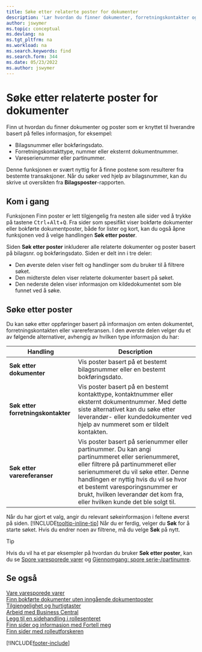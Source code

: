 ```yaml
---
title: Søke etter relaterte poster for dokumenter
description: 'Lær hvordan du finner dokumenter, forretningskontakter og vareposter som er knyttet til hverandre.'
author: jswymer
ms.topic: conceptual
ms.devlang: na
ms.tgt_pltfrm: na
ms.workload: na
ms.search.keywords: find
ms.search.form: 344
ms.date: 05/23/2022
ms.author: jswymer
---
```

# <a name="finding-related-entries-for-documents"></a>Søke etter relaterte poster for dokumenter

Finn ut hvordan du finner dokumenter og poster som er knyttet til hverandre basert på felles informasjon, for eksempel:

- Bilagsnummer eller bokføringsdato.
- Forretningskontakttype, nummer eller eksternt dokumentnummer.
- Vareserienummer eller partinummer.

Denne funksjonen er svært nyttig for å finne postene som resulterer fra bestemte transaksjoner. Når du søker ved hjelp av bilagsnummer, kan du skrive ut oversikten fra **Bilagsposter**-rapporten.

## <a name="get-started"></a>Kom i gang

Funksjonen Finn poster er lett tilgjengelig fra nesten alle sider ved å trykke på tastene <kbd>Ctrl</kbd>+<kbd>Alt</kbd>+<kbd>Q</kbd>. Fra sider som spesifikt viser bokførte dokumenter eller bokførte dokumentposter, både for lister og kort, kan du også åpne funksjonen ved å velge handlingen **Søk etter poster**.

Siden **Søk etter poster** inkluderer alle relaterte dokumenter og poster basert på bilagsnr. og bokføringsdato. Siden er delt inn i tre deler:

- Den øverste delen viser felt og handlinger som du bruker til å filtrere søket.
- Den midterste delen viser relaterte dokumenter basert på søket.
- Den nederste delen viser informasjon om kildedokumentet som ble funnet ved å søke.

## <a name="search-for-entries"></a>Søke etter poster

Du kan søke etter oppføringer basert på informasjon om enten dokumentet, forretningskontakten eller varereferansen. I den øverste delen velger du et av følgende alternativer, avhengig av hvilken type informasjon du har:

|Handling|Description|
|------|-----------|
| **Søk etter dokumenter** | Vis poster basert på et bestemt bilagsnummer eller en bestemt bokføringsdato. |
| **Søk etter forretningskontakter** | Vis poster basert på en bestemt kontakttype, kontaktnummer eller eksternt dokumentnummer. Med dette siste alternativet kan du søke etter leverandør- eller kundedokumenter ved hjelp av nummeret som er tildelt kontakten. |
| **Søk etter varereferanser** | Vis poster basert på serienummer eller partinummer. Du kan angi partinummeret eller serienummeret, eller filtrere på partinummeret eller serienummeret du vil søke etter. Denne handlingen er nyttig hvis du vil se hvor et bestemt varesporingsnummer er brukt, hvilken leverandør det kom fra, eller hvilken kunde det ble solgt til. |

Når du har gjort et valg, angir du relevant søkeinformasjon i feltene øverst på siden. [!INCLUDE[tooltip-inline-tip](includes/tooltip-inline-tip_md.md)] Når du er ferdig, velger du **Søk** for å starte søket. Hvis du endrer noen av filtrene, må du velge **Søk** på nytt.

> [!TIP]
> Hvis du vil ha et par eksempler på hvordan du bruker **Søk etter poster**, kan du se [Spore varesporede varer](inventory-how-to-trace-item-tracked-items.md) og [Gjennomgang: spore serie-/partinumre](walkthrough-tracing-serial-lot-numbers.md).

## <a name="see-also"></a>Se også

[Vare varesporede varer](inventory-how-to-trace-item-tracked-items.md)  
[Finn bokførte dokumenter uten inngående dokumentposter](across-how-find-posted-documents-without-income-document-records.md)  
[Tilgjengelighet og hurtigtaster](ui-accessibility.md)  
[Arbeid med Business Central](ui-work-product.md)  
[Legg til en sidehandling i rollesenteret](ui-bookmarks.md)  
[Finn sider og informasjon med Fortell meg](ui-search.md)  
[Finn sider med rolleutforskeren](ui-role-explorer.md)  

[!INCLUDE[footer-include](includes/footer-banner.md)]
